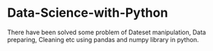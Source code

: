 # Data-Science-with-Python
There have been solved some problem of Dateset manipulation, Data preparing, Cleaning etc using pandas and numpy library in python.

